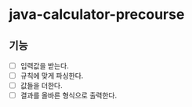 # java-calculator-precourse

## 기능
* [ ] 입력값을 받는다.
* [ ] 규칙에 맞게 파싱한다.
* [ ] 값들을 더한다.
* [ ] 결과를 올바른 형식으로 출력한다.